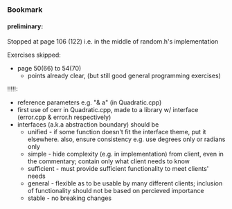 ### Bookmark

#### preliminary:
Stopped at page 106 (122) i.e. in the middle of random.h's implementation<br>

Exercises skipped:
- page 50(66) to 54(70)
  - points already clear, (but still good general programming exercises)

!!!!!:
- reference parameters e.g. "& a" (in Quadratic.cpp)
- first use of cerr in Quadratic.cpp, made to a library w/ interface (error.cpp & error.h respectively)
- interfaces (a.k.a abstraction boundary) should be
  - unified - if some function doesn't fit the interface theme, put it elsewhere. also, ensure consistency e.g. use degrees only or radians only
  - simple - hide complexity (e.g. in implementation) from client, even in the commentary; contain only what client needs to know
  - sufficient - must provide sufficient functionality to meet clients' needs
  - general - flexible as to be usable by many different clients; inclusion of functionality should not be based on percieved importance
  - stable - no breaking changes